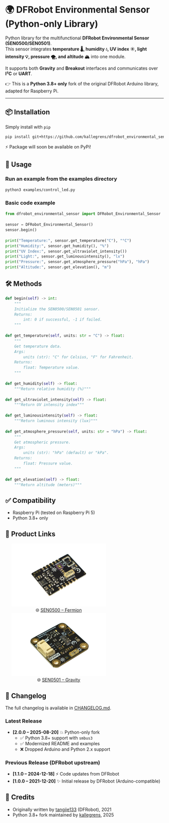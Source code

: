 # 🌍 DFRobot Environmental Sensor (Python-only Library)

Python library for the multifunctional **DFRobot Environmental Sensor (SEN0500/SEN0501)**.  
This sensor integrates **temperature 🌡️, humidity 💧, UV index ☀️, light intensity 💡, pressure 🌪️, and altitude 🏔️** into one module.

It supports both **Gravity** and **Breakout** interfaces and communicates over **I²C** or **UART**.

👉 This is a **Python 3.8+ only** fork of the original DFRobot Arduino library, adapted for Raspberry Pi.

---

## 📦 Installation

Simply install with `pip`
```bash
pip install git+https://github.com/kallegrens/dfrobot_environmental_sensor.git@master
```

⚡️ Package will soon be available on PyPi!

## 🚀 Usage

### Run an example from the examples directory

```bash
python3 examples/control_led.py
```

### Basic code example

```python
from dfrobot_environmental_sensor import DFRobot_Environmental_Sensor

sensor = DFRobot_Environmental_Sensor()
sensor.begin()

print("Temperature:", sensor.get_temperature("C"), "°C")
print("Humidity:", sensor.get_humidity(), "%")
print("UV Index:", sensor.get_ultraviolet_intensity())
print("Light:", sensor.get_luminousintensity(), "lx")
print("Pressure:", sensor.get_atmosphere_pressure("hPa"), "hPa")
print("Altitude:", sensor.get_elevation(), "m")
```

## 🛠️ Methods

```python
def begin(self) -> int:
    """
    Initialize the SEN0500/SEN0501 sensor.
    Returns:
        int: 0 if successful, -1 if failed.
    """

def get_temperature(self, units: str = "C") -> float:
    """
    Get temperature data.
    Args:
        units (str): "C" for Celsius, "F" for Fahrenheit.
    Returns:
        float: Temperature value.
    """

def get_humidity(self) -> float:
    """Return relative humidity (%)"""

def get_ultraviolet_intensity(self) -> float:
    """Return UV intensity index"""

def get_luminousintensity(self) -> float:
    """Return luminous intensity (lux)"""

def get_atmosphere_pressure(self, units: str = "hPa") -> float:
    """
    Get atmospheric pressure.
    Args:
        units (str): "hPa" (default) or "kPa".
    Returns:
        float: Pressure value.
    """

def get_elevation(self) -> float:
    """Return altitude (meters)"""
```

## ✅ Compatibility

- Raspberry Pi (tested on Raspberry Pi 5)
- Python 3.8+ only

## 🔗 Product Links

<p align="center">
  <div style="display:inline-block; text-align:center; margin: 0 20px;">
    <img src="./images/SEN0500.png" alt="SEN0500" width="300"/><br/>
    🌐 <a href="https://www.dfrobot.com/product-2522.html">SEN0500 – Fermion</a>
  </div>
  <div style="display:inline-block; text-align:center; margin: 0 20px;">
    <img src="./images/SEN0501.png" alt="SEN0501" width="300"/><br/>
    🌐 <a href="https://www.dfrobot.com/product-2528.html">SEN0501 – Gravity</a>
  </div>
</p>

## 📖 Changelog

The full changelog is available in [CHANGELOG.md](./CHANGELOG.md).

### Latest Release

- **[2.0.0 – 2025-08-20]** 💥 Python-only fork
  - ✅ Python 3.8+ support with `smbus3`
  - ✅ Modernized README and examples
  - ❌ Dropped Arduino and Python 2.x support

### Previous Release (DFRobot upstream)

- **[1.1.0 – 2024-12-18]** ⚡️ Code updates from DFRobot
- **[1.0.0 – 2021-12-20]** ✨ Initial release by DFRobot (Arduino-compatible)

## 🙌 Credits

- Originally written by [tangjie133](https://github.com/tangjie133) (DFRobot), 2021
- Python 3.8+ fork maintained by [kallegrens](https://github.com/kallegrens), 2025
